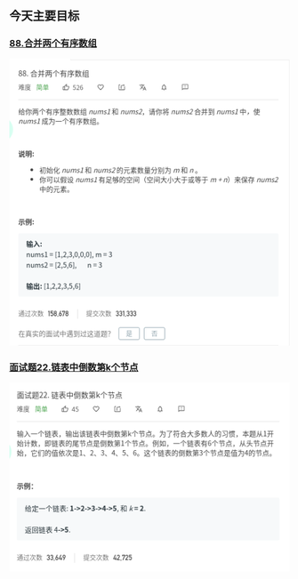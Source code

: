 ## 今天主要目标

### [88.合并两个有序数组](https://leetcode-cn.com/problems/merge-sorted-array/)
![merge-sorted-array](./today/images/merge-sorted-array.png)

### [面试题22.链表中倒数第k个节点](https://leetcode-cn.com/problems/lian-biao-zhong-dao-shu-di-kge-jie-dian-lcof/)
![lian-biao-zhong-dao-shu-di-kge-jie-dian-lcof](./today/images/lian-biao-zhong-dao-shu-di-kge-jie-dian-lcof.png)
